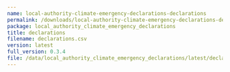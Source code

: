 ```yaml
---
name: local-authority-climate-emergency-declarations-declarations
permalink: /downloads/local-authority-climate-emergency-declarations-declarations/latest
package: local_authority_climate_emergency_declarations
title: declarations
filename: declarations.csv
version: latest
full_version: 0.3.4
file: /data/local_authority_climate_emergency_declarations/latest/declarations.csv
---
```

